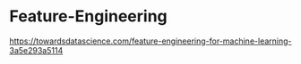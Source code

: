 # Feature-Engineering


https://towardsdatascience.com/feature-engineering-for-machine-learning-3a5e293a5114
